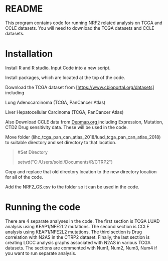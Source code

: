 # README
This program contains code for running NRF2 related analysis on TCGA and CCLE datasets.  You will need to download the TCGA datasets and CCLE datasets.   

# Installation
Install R and R studio. Input Code into a new script.  

Install packages, which are located at the top of the code.  

Download the TCGA dataset from [https://www.cbioportal.org/datasets] including

Lung Adenocarcinoma (TCGA, PanCancer Atlas)

Liver Hepatocellular Carcinoma (TCGA, PanCancer Atlas)

Also Download CCLE data from [Depmap.org ](https://depmap.org/portal/) including Expression, Mutation, CTD2 Drug sensitivity data.  These will be used in the code. 

Move folder (lihc_tcga_pan_can_atlas_2018/luad_tcga_pan_can_atlas_2018) to suitable directory and set directory to that location.  

>#Set Directory
>
>setwd("C:/Users/soldi/Documents/R/CTRP2")

Copy and replace that old directory location to the new directory location for all of the code. 

Add the NRF2_GS.csv to the folder so it can be used in the code.   

# Running the code

There are 4 separate analyses in the code.  The first section is TCGA LUAD analysis using KEAP1/NFE2L2 mutations.  The second section is CCLE analysis using KEAP1/NFE2L2 mutations. The third section is Drug correlation with N2AS in the CTRP2 dataset. Finally, the last section is creating LOCC analysis graphs associated with N2AS in various TCGA datasets.  The sections are commented with Num1, Num2, Num3, Num4 if you want to run separate analysis.  
